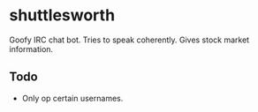 # shuttlesworth

Goofy IRC chat bot. Tries to speak coherently. Gives stock market information.

## Todo
* Only op certain usernames.
